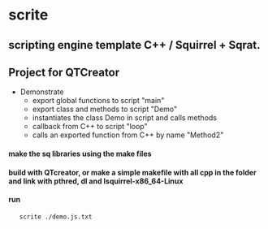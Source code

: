 # scrite

## scripting engine template C++ / Squirrel + Sqrat.
## Project for QTCreator

 * Demonstrate
    * export global functions to script "main"
    * export class and methods to script "Demo"
    * instantiates the class Demo in script and calls methods
    * callback from C++ to script "loop"
    * calls an exported function from C++ by name "Method2"
    
#### make the sq libraries using the make files    
#### build with QTcreator, or make a simple makefile with all cpp in the folder and link with pthred, dl and lsquirrel-x86_64-Linux
#### run
```
   scrite ./demo.js.txt
```





